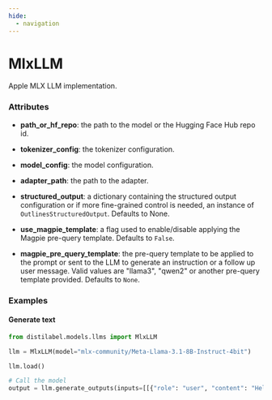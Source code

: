 ```yaml
---
hide:
  - navigation
---
```

# MlxLLM


Apple MLX LLM implementation.







### Attributes

- **path_or_hf_repo**: the path to the model or the Hugging Face Hub repo id.

- **tokenizer_config**: the tokenizer configuration.

- **model_config**: the model configuration.

- **adapter_path**: the path to the adapter.

- **structured_output**: a dictionary containing the structured output configuration or if more  fine-grained control is needed, an instance of `OutlinesStructuredOutput`. Defaults to None.

- **use_magpie_template**: a flag used to enable/disable applying the Magpie pre-query  template. Defaults to `False`.

- **magpie_pre_query_template**: the pre-query template to be applied to the prompt or  sent to the LLM to generate an instruction or a follow up user message. Valid  values are "llama3", "qwen2" or another pre-query template provided. Defaults  to `None`.







### Examples


#### Generate text
```python
from distilabel.models.llms import MlxLLM

llm = MlxLLM(model="mlx-community/Meta-Llama-3.1-8B-Instruct-4bit")

llm.load()

# Call the model
output = llm.generate_outputs(inputs=[[{"role": "user", "content": "Hello world!"}]])
```



